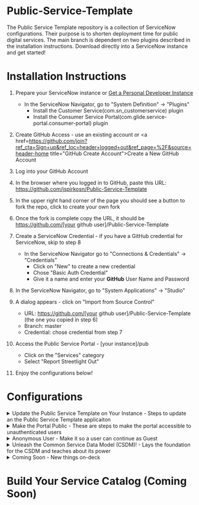# Public-Service-Template
The Public Service Template repository is a collection of ServiceNow configurations.  Their purpose is to shorten deployment time for public digital services. The main branch is dependent on two plugins described in the installation instructions.  Download directly into a ServiceNow instance and get started!
# Installation Instructions
1. Prepare your ServiceNow instance or <a href=https://developer.servicenow.com/dev.do#!/guides/quebec/developer-program/pdi-guide/obtaining-a-pdi title="PDI Readme">Get a Personal Developer Instance</a>
	- In the ServiceNow Navigator, go to "System Definition" -> "Plugins"
		- Install the Customer Service(com.sn_customerservice) plugin
 		- Install the Consumer Service Portal(com.glide.service-portal.consumer-portal) plugin
   
2. Create GitHub Access - use an existing account or <a href=https://github.com/join?ref_cta=Sign+up&ref_loc=header+logged+out&ref_page=%2F&source=header-home title="GitHub Create Account">Create a New GitHub Account</a>
3. Log into your GitHub Account
4. In the browser where you logged in to GitHub, paste this URL: https://github.com/jspirkosn/Public-Service-Template
5. In the upper right hand corner of the page you should see a button to fork the repo, click to create your own fork
6. Once the fork is complete copy the URL, it should be https://github.com/[your github user]/Public-Service-Template
7. Create a ServiceNow Credential - if you have a GitHub credential for ServiceNow, skip to step 8
	- In the ServiceNow Navigator go to "Connections & Credentials" -> "Credentials"
		- Click on "New" to create a new credential
		- Chose "Basic Auth Credential"
		- Give it a name and enter your **GitHub** User Name and Password
8. In the ServiceNow Navigator, go to "System Applications" -> "Studio"
9. A dialog appears - click on "Import from Source Control"
    - URL: https://github.com/[your github user]/Public-Service-Template (the one you copied in step 6)
    - Branch: master 
    - Credential: chose credential from step 7   
10. Access the Public Service Portal - [your instance]/pub
	- Click on the "Services" category
	- Select "Report Streetlight Out"  
11. Enjoy the configurations below!

# Configurations
<details>
<summary>Update the Public Service Template on Your Instance - Steps to update an the Public Service Template applicaiton </summary>

- **Status:** Complete
- **Setup:**
	1. In the ServiceNow Navigator, go to "System Applications" -> "Studio"
	2. Select the "Public Service Template" Application
	3. Open the top menu for "Source Control"
	3. Select "Apply Remote Changes"
	4. In the dialog box, select "Apply Remote Changes" again
	5. This brings the most recent code into your instance	
- **Setup Video:**
	<a href=https://www.youtube.com/watch?v=aX22pNK14rY title="Public Services Template - Update the Public Services Template on Your Instance">Update the Public Services Template on Your Instance</a>
	
- **Contributors:** 
	- john.spirko@servicenow.com 
</details>

<details>
<summary>Make the Portal Public - These are steps to make the portal accessible to unauthenticated users</summary>

- **Status:** Complete
- **Setup:**
	1. Go to [your instance]/pub and make sure you don't authenticate - You should only see the header to login and background image
	2. In the ServiceNow Navigator, go to "Public Services Template" -> "Widgets to Make Public."
	3. Make sure you are in the global scope
	4. Change the Public field to "true" for all 4 of the widgets
	5. In the ServiceNow Navigator, go to "Public Services Template" -> "Pages to Make Public."
	6. Change the Public field to "true" for 1 page
	5. Refresh the browser in step 1 - you should now see the search box and catalog navigations  
	
- **Setup Video:**
	<a href=https://www.youtube.com/watch?v=wtkbx07DY5k title="Make the Portal Public - Setup">Make the Portal Public - Setup</a>
- **Contributors:** 
	- john.spirko@servicenow.com 
</details>

<details>
<summary>Anonymous User - Make it so a user can continue as Guest</summary>
	
- **Prerequisites:** "Make the Portal Public." 
- **Status:** Complete
- **Setup:**
	1. Follow the steps in the "Update the Public Service Template on Your Instance" section above
	2. Go to [your instance]/pub and make sure you don't authenticate - you should see the search box and catalog navigations
	3. Navigate to Services - Non Emergency Issues
	3. Click on the "Report Streetlight Out" catalog item
	4. On the login page, select "Continue as Guest."
	5. You should see a User name or password invalid message
	6. Go to [your instance] and login as an Admin user
	7. Make sure you are in the "Global" scope
	8. In the ServiceNow Navigator, go to "Public Services Template" -> "Scripts to Run."
	9. Click on "Create Public User for Anonymous Access" to open it
	10. Once opened, click on "Run Fix Script."
	11. Click on "Proceed."
	12. Go to [your instance]/pub and make sure you don't authenticate 
	13. Navigate to Services - Non Emergency Issues
	14. Click on the "Report Streetlight Out" catalog item
	15. On the login page, select "Continue as Guest."
	16. You should see a form and it should say "Public Guest" in the upper right-hand corner
	
- **Setup Video:**
	<a href=https://www.youtube.com/watch?v=z80QPiMahpY title="Anonymous User - Setup">Anonymous User - Setup</a>
- **Contributors:** 
	- john.spirko@servicenow.com 
</details>

<details>
<summary>Unleash the Common Service Data Model (CSDM)! - Lays the foundation for the CSDM and teaches about its power</summary>

- **Status:** Complete
- **Setup:**
	1. Go to [your instance] and login as an Admin user
	2. In the ServiceNow Navigator, go to "Public Services Template" -> "Scripts to Run"
	3. Open the script called "Unleash the Common Service Data Model!" by clicking on it
	4. Watch the Setup video for a detailed explanation
	
- **Setup Video:**
	<a href=https://www.youtube.com/watch?v=wtkbx07DY5k title=" Unleash the Common Service Data Model (CSDM)!">CSDM Crash Course</a>
- **Contributors:** 
	- john.spirko@servicenow.com 
</details>

<details>
<summary>Coming Soon - New things on-deck</summary>
- **Service Builder Workflow**

- **Variable Sets (Map and Common)**
  
- **Mobile API Endpoint for NewRocket Mobile**
  
- **NewRocket Mobile App**
  
- **Case Workflow**

  </details>
# Build Your Service Catalog (Coming Soon)

